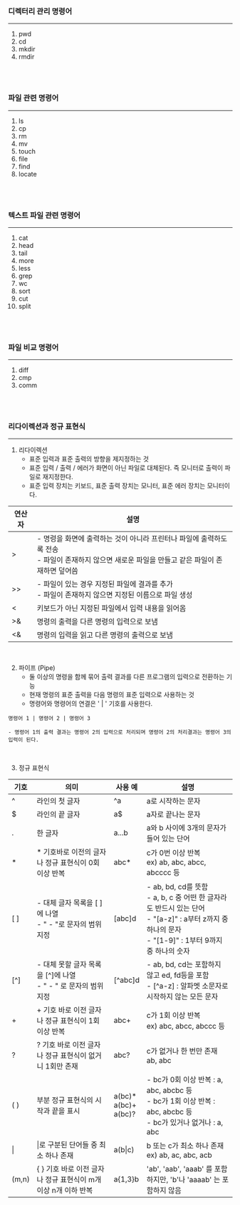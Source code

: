 ### 디렉터리 관리 명령어
---
1. pwd
2. cd
3. mkdir
4. rmdir

<br>
<br>

### 파일 관련 명령어
---
1. ls
2. cp
3. rm
4. mv
5. touch
6. file
7. find
8. locate

<br>
<br>

### 텍스트 파일 관련 명령어
---
1. cat
2. head
3. tail
4. more
5. less
6. grep
7. wc
8. sort
9. cut
10. split

<br>
<br>

### 파일 비교 명령어
---
1. diff
2. cmp
3. comm

<br>
<br>

### 리다이렉션과 정규 표현식
---
1. 리다이렉션
    - 표준 입력과 표준 출력의 방향을 제지정하는 것
    - 표준 입력 / 출력 / 에러가 화면이 아닌 파일로 대체된다. 즉 모니터로 출력이 파일로 재지정한다.
    - 표준 입력 장치는 키보드, 표준 출력 장치는 모니터, 표준 에러 장치는 모니터이다.

|연산자|설명|
|---|---|
|>|- 명령을 화면에 출력하는 것이 아니라 프린터나 파일에 출력하도록 전송 <br> - 파일이 존재하지 않으면 새로운 파일을 만들고 같은 파일이 존재하면 덮어씀|
|>>|- 파일이 있는 경우 지정된 파일에 결과를 추가 <br> - 파일이 존재하지 않으면 지정된 이름으로 파일 생성|
|<|키보드가 아닌 지정된 파일에서 입력 내용을 읽어옴|
|>&|명령의 출력을 다른 명령의 입력으로 보냄|
|<&|명령의 입력을 읽고 다른 명령의 출력으로 보냄|

<br>


2. 파이프 (Pipe)
    - 둘 이상의 명령을 함께 묶어 출력 결과를 다른 프로그램의 입력으로 전환하는 기능
    - 현재 명령의 표준 출력을 다음 명령의 표준 입력으로 사용하는 것
    - 명령어와 명령어의 연결은 ' | ' 기호를 사용한다.

```
명령어 1 | 명령어 2 | 명령어 3

- 명령어 1의 출력 결과는 명령어 2의 입력으로 처리되며 명령어 2의 처리결과는 명령어 3의 입력이 된다.
```
    
<br>

3.  정규 표현식

|기호|의미|사용 예|설명|
|--|--|--|--|
|^|라인의 첫 글자|^a|a로 시작하는 문자|
|$|라인의 끝 글자|a$|a자로 끝나는 문자|
|.|한 글자|a...b|a와 b 사이에 3개의 문자가 들어 있는 단어|
|*|* 기호바로 이전의 글자나 정규 표현식이 0회 이상 반복|abc*|c가 0번 이상 반복 <br> ex) ab, abc, abcc, abcccc 등|
|[ ]|- 대체 글자 목록을 [ ]에 나열 <br> - " - "로 문자의 범위 지정|[abc]d|- ab, bd, cd를 뜻함 <br> - a, b, c 중 어떤 한 글자라도 반드시 있는 단어 <br> - "[a-z]" : a부터 z까지 중 하나의 문자 <br> - "[1-9]" : 1부터 9까지 중 하나의 숫자|
|[^]|- 대체 못할 글자 목록을 [^]에 나열 <br> - " - " 로 문자의 범위 지정|[^abc]d|- ab, bd, cd는 포함하지 않고 ed, fd등을 포함 <br> - [^a-z] : 알파멧 소문자로 시작하지 않는 모든 문자|
|+|+ 기호 바로 이전 글자나 정규 표현식이 1회 이상 반복|abc+|c가 1회 이상 반복 <br> ex) abc, abcc, abccc 등|
|?|? 기호 바로 이전 글자나 정규 표현식이 없거니 1회만 존재|abc?|c가 없거나 한 번만 존재 <br> ab, abc|
|( )|부분 정규 표현식의 시작과 끝을 표시|a(bc)* <br> a(bc)+ <br> a(bc)?|- bc가 0회 이상 반복 : a, abc, abcbc 등 <br> - bc가 1회 이상 반복 : abc, abcbc 등 <br> - bc가 있거나 없거나 : a, abc|
|\||\|로 구분된 단어들 중 최소 하나 존재|a(b\|c)|b 또는 c가 최소 하나 존재 <br> ex) ab, ac, abc, acb|
|(m,n)|{ } 기호 바로 이전 글자나 정규 표현식이 m개 이상 n개 이하 반복|a{1,3}b|'ab', 'aab', 'aaab' 를 포함하지만, 'b'나 'aaaab' 는 포함하지 않음|

